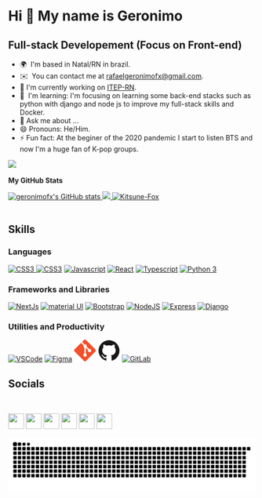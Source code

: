 Hi 👋 My name is Geronimo
=========================

Full-stack Developement (Focus on Front-end)
---------------------

* 🌍  I'm based in Natal/RN in brazil.
* ✉️  You can contact me at [rafaelgeronimofx@gmail.com](mailto:rafaelgeronimofx@gmail.com).
* 🚀  I'm currently working on [ITEP-RN](http://www.itep.rn.gov.br/).
* 🧠  I'm learning: I'm focusing on learning some back-end stacks such as python with django and node js to improve my full-stack skills and Docker.
* 💬 Ask me about ...
* 😄 Pronouns: He/Him.
* ⚡ Fun fact: At the beginer of the 2020 pandemic I start to listen BTS and now I'm a huge fan of K-pop groups.

<a href="https://www.github.com/geronimofx" target="_blank" rel="noreferrer"><img
src="https://img.shields.io/github/followers/geronimofx?logo=github&style=for-the-badge&color=a855f7&labelColor=1c1917" /></a>

<b>My GitHub Stats</b>

<div align-iten="center">
  <a href="https://github.com/geronimofx">
    <img height="175px" src="https://github-readme-stats.vercel.app/api?username=geronimofx&show_icons=true&hide=&count_private=true&title_color=a855f7&text_color=ffffff&icon_color=a855f7&bg_color=1c1917&show_icons=true" alt="geronimofx's GitHub stats"/>
    <img height="175px" src="https://github-readme-stats.vercel.app/api/top-langs/?username=geronimofx&layout=compact&langs_count=7&theme=synthwave&title_color=a855f7&text_color=ffffff&bg_color=1c1917"/>
    <img height="180px" alt="Kitsune-Fox" src="https://i.picasion.com/pic91/55b68f8a93093924f538bd332f9e3716.gif">
  </a>
</div> <br/>

<h2>Skills</h2>


<div>
<p align="left">
  <h3>Languages</h3>
  <a href="https://developer.mozilla.org/en-US/docs/Glossary/HTML5" target="_blank" rel="noreferrer"><img src="https://cdn.jsdelivr.net/gh/devicons/devicon/icons/html5/html5-plain-wordmark.svg" width="45" height="45" alt="CSS3"/>
  </a>
  <a href="https://www.w3.org/TR/CSS/#css" target="_blank" rel="noreferrer"><img src="https://cdn.jsdelivr.net/gh/devicons/devicon/icons/css3/css3-plain-wordmark.svg" width="45" height="45" alt="CSS3" /></a>
  <a href="https://developer.mozilla.org/en-US/docs/Web/JavaScript" target="_blank" rel="noreferrer"><img src="https://cdn.jsdelivr.net/gh/devicons/devicon/icons/javascript/javascript-original.svg" width="45" height="45" alt="Javascript" /></a>
  <a href="https://reactjs.org/" target="_blank" rel="noreferrer"><img src="https://cdn.jsdelivr.net/gh/devicons/devicon/icons/react/react-original-wordmark.svg" width="45" height="45" alt="React" /></a>
  <a href="https://reactjs.org/" target="_blank" rel="noreferrer"><img src="https://cdn.jsdelivr.net/gh/devicons/devicon/icons/typescript/typescript-original.svg" width="45" height="45" alt="Typescript" /></a>
  <a href="https://www.mongodb.com/" target="_blank" rel="noreferrer"><img src="https://cdn.jsdelivr.net/gh/devicons/devicon/icons/python/python-original-wordmark.svg"  width="45" height="45" alt="Python 3" /></a>

  <h3>Frameworks and Libraries</h3>
  <a href="https://nextjs.org/docs" target="_blank" rel="noreferrer"><img src="https://raw.githubusercontent.com/danielcranney/readme-generator/main/public/icons/skills/nextjs-colored.svg" width="45" height="45" background-color="#ffffff" alt="NextJs" /></a>
  <a href="https://nextjs.org/docs" target="_blank" rel="noreferrer"><img src="https://cdn.jsdelivr.net/gh/devicons/devicon/icons/materialui/materialui-original.svg" width="45" height="45" alt="material UI" /></a>
  <a href="https://nextjs.org/docs" target="_blank" rel="noreferrer"><img src="https://cdn.jsdelivr.net/gh/devicons/devicon/icons/bootstrap/bootstrap-original-wordmark.svg" width="45" height="45" alt="Bootstrap" /></a>
  <a href="https://nodejs.org/en/" target="_blank" rel="noreferrer"><img src="https://raw.githubusercontent.com/danielcranney/readme-generator/main/public/icons/skills/nodejs-colored.svg" width="45" height="45" alt="NodeJS" /></a>
  <a href="https://expressjs.com/" target="_blank" rel="noreferrer"><img src="https://raw.githubusercontent.com/danielcranney/readme-generator/main/public/icons/skills/express-colored.svg" width="45" height="45" alt="Express" /></a>
  <a href="https://www.mongodb.com/" target="_blank" rel="noreferrer"><img src="https://cdn.jsdelivr.net/gh/devicons/devicon/icons/django/django-plain.svg"  width="45" height="45" alt="Django" /></a>

  <h3>Utilities and Productivity</h3>
  <a href="https://www.figma.com/" target="_blank" rel="noreferrer"><img src="https://cdn.jsdelivr.net/gh/devicons/devicon/icons/vscode/vscode-original.svg" width="45" height="45" alt="VSCode" /></a>
  <a href="https://www.figma.com/" target="_blank" rel="noreferrer"><img src="https://raw.githubusercontent.com/danielcranney/readme-generator/main/public/icons/skills/figma-colored.svg" width="45" height="45" alt="Figma" /></a>
  <a href="https://git-scm.com/" target="_blank" rel="noreferrer"><img src="https://raw.githubusercontent.com/devicons/devicon/master/icons/git/git-original.svg" width="45" height="45" alt="Git" /></a>
  <a href="https://github.com/" target="_blank" rel="noreferrer"><img src="https://raw.githubusercontent.com/devicons/devicon/master/icons/github/github-original.svg" width="45" height="45" alt="GitHub" /></a>
  <a href="https://github.com/" target="_blank" rel="noreferrer"><img src="https://cdn.jsdelivr.net/gh/devicons/devicon/icons/gitlab/gitlab-original.svg" width="45" height="45" alt="GitLab" /></a>
</p>
</div>

<h2>Socials</h2>
<br/>

<div>
  <p align="left">
    <a href="https://discord.com/users/geronimofx" target="_blank" rel="noreferrer"><img src="https://raw.githubusercontent.com/danielcranney/readme-generator/main/public/icons/socials/discord.svg" width="32" height="32" /></a>
    <a href="https://www.github.com/geronimofx" target="_blank" rel="noreferrer"><img src="https://raw.githubusercontent.com/danielcranney/readme-generator/main/public/icons/socials/github.svg" width="32" height="32" /></a>
    <a href="http://www.instagram.com/geronimofx" target="_blank" rel="noreferrer"><img src="https://raw.githubusercontent.com/danielcranney/readme-generator/main/public/icons/socials/instagram.svg" width="32" height="32" /></a>
    <a href="https://www.linkedin.com/in/geronimofc" target="_blank" rel="noreferrer"><img src="https://raw.githubusercontent.com/danielcranney/readme-generator/main/public/icons/socials/linkedin.svg" width="32" height="32" /></a>
    <a href="https://www.twitter.com/geronimo" target="_blank" rel="noreferrer"><img src="https://raw.githubusercontent.com/danielcranney/readme-generator/main/public/icons/socials/twitter.svg" width="32" height="32" /></a>
  <a href="https://t.me/geronimofx" target="_blank" rel="noreferrer"><img src="https://upload.wikimedia.org/wikipedia/commons/8/82/Telegram_logo.svg" width="32" height="32"> </a></p>
</div>

![Snake animation](https://github.com/geronimofx/geronimofx/blob/output/github-contribution-grid-snake.svg)
